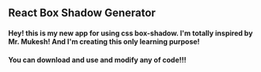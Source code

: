 ## React Box Shadow Generator 

#### Hey! this is my new app for using css box-shadow. I'm totally inspired by Mr. Mukesh! And I'm creating this only learning purpose!

#### You can download and use and modify any of code!!!

